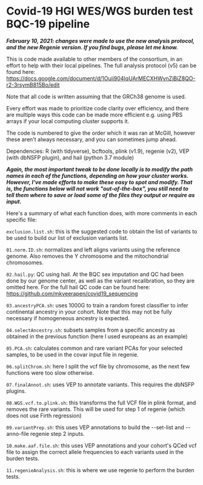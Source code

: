 # Covid-19 HGI WES/WGS burden test BQC-19 pipeline

***February 10, 2021: changes were made to use the new analysis protocol, and the new Regenie version. If you find bugs, please let me know.***

This is code made available to other members of the consortium, in an effort to help with their local pipelines. The full analysis protocol (v5) can be found here: https://docs.google.com/document/d/1Ouii904IqUArMECXHWynZjBiZ8QO-r2-3rsymB815Bo/edit

Note that all code is written assuming that the GRCh38 genome is used.

Every effort was made to prioritize code clarity over efficiency, and there are multiple ways this code can be made more efficient e.g. using PBS arrays if your local computing cluster supports it.

The code is numbered to give the order which it was ran at McGill, however these aren't always necessary, and you can sometimes jump ahead.

Dependencies: R (with tidyverse), bcftools, plink (v1.9), regenie (v2), VEP (with dbNSFP plugin), and hail (python 3.7 module)

***Again, the most important tweak to be done locally is to modify the path names in each of the functions, depending on how your cluster works. However, I've made efforts to make these easy to spot and modify. That is, the functions below will not work "out-of-the-box", you still need to tell them where to save or load some of the files they output or require as input.***

Here's a summary of what each function does, with more comments in each specific file:

`exclusion.list.sh`: this is the suggested code to obtain the list of variants to be used to build our list of exclusion variants list.

`01.norm.ID.sh`: normalizes and left aligns variants using the reference genome. Also removes the Y chromosome and the mitochondrial chromosomes.

`02.hail.py`: QC using hail. At the BQC sex imputation and QC had been done by our genome center, as well as the variant recalibration, so they are omitted here. For the full hail QC code can be found here: https://github.com/mkveerapen/covid19_sequencing

`03.ancestryPCA.sh`: uses 1000G to train a random forest classifier to infer continental ancestry in your cohort. Note that this may not be fully necessary if homogeneous ancestry is expected.

`04.selectAncestry.sh`: subsets samples from a specific ancestry as obtained in the previous function (here I used europeans as an example)

`05.PCA.sh`: calculates common and rare variant PCAs for your selected samples, to be used in the covar input file in regenie.

`06.splitChrom.sh`: here I split the vcf file by chromosome, as the next few functions were too slow otherwise.

`07.finalAnnot.sh`: uses VEP to annotate variants. This requires the dbNSFP plugins.

`08.WGS.vcf.to.plink.sh`: this transforms the full VCF file in plink format, and removes the rare variants. This will be used for step 1 of regenie (which does not use Firth regression)

`09.variantPrep.sh`: this uses VEP annotations to build the --set-list and --anno-file regenie step 2 inputs.

`10.make.aaf.file.sh`: this uses VEP annotations and your cohort's QCed vcf file to assign the correct allele frequencies to each variants used in the burden tests.

`11.regenieAnalysis.sh`: this is where we use regenie to perform the burden tests.

